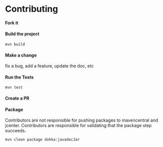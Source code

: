 # Contributing

#### Fork it

#### Build the project

```shell
mvn build
```

#### Make a change

fix a bug, add a feature, update the doc, etc

#### Run the Tests

```shell
mvn test
```

#### Create a PR

#### Package

Contributors are not responsible for pushing packages to mavencentral and jcenter. Contributors are responsible for validating that the package step succeeds.

```shell
mvn clean package dokka:javadocJar
```
